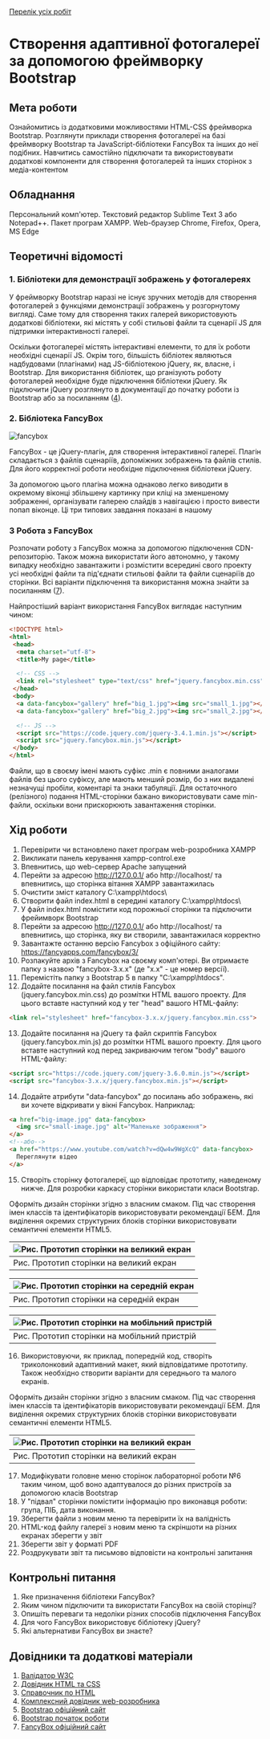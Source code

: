 [Перелік усіх робіт](README.md)

# Створення адаптивної фотогалереї за допомогою фреймворку Bootstrap

## Мета роботи

Ознайомитись із додатковими можливостями HTML-CSS фреймворка Bootstrap. Розглянути приклади створення фотогалереї на базі фреймворку Bootstrap та JavaScript-бібліотеки FancyBox та інших до неї подібних. Навчитись самостійно підключати та використовувати додаткові компоненти для створення фотогалерей та інших сторінок з медіа-контентом

## Обладнання

Персональний комп'ютер. Текстовий редактор Sublime Text 3 або Notepad++. Пакет програм XAMPP. Web-браузер Chrome, Firefox, Opera, MS Edge

## Теоретичні відомості

### 1. Бібліотеки для демонстрації зображень у фотогалереях

У фреймворку Bootstrap наразі не існує зручних методів для створення фотогалерей з функціями демонстрації зображень у розгорнутому вигляді. Саме тому для створення таких галерей використовують додаткові бібліотеки, які містять у собі стильові файли та сценарії JS для підтримки інтерактивності галереї.

Оскільки фотогалереї містять інтерактивні елементи, то для їх роботи необхідні сценарії JS. Окрім того, більшість бібліотек являються надбудовами (плагінами) над JS-бібліотекою jQuery, як, власне, і Bootstrap. Для використання бібліотек, що рганізують роботу фотогалерей необхідне буде підключення бібліотеки jQuery. Як підключити jQuery розглянуто в документації до початку роботи із Bootstrap або за посиланням ([4](https://www.w3schools.com)).

### 2. Бібліотека FancyBox

![fancybox](img/09011.png)

FancyBox - це jQuery-плагін, для створення інтерактивної галереї. Плагін складається з файлів сценаріїв, допоміжних зображень та файлів стилів. Для його корректної роботи необхідне підключення бібліотеки jQuery.

За допомогою цього плагіна можна однаково легко виводити в окремому віконці збільшену картинку при кліці на зменшеному зображенні, організувати галерею слайдів з навігацією і просто вивести попап віконце. Ці три типових завдання показані в нашому

### 3 Робота з FancyBox

Розпочати роботу з FancyBox можна за допомогою підключення CDN-репозиторію. Також можна використати його автономно, у такому випадку необхідно завантажити і розмістити всередині свого проекту усі необхідні файли та під'єднати стильові файли та файли сценаріїв до сторінки. Всі варіанти підключення та використання можна знайти за посиланням ([7](https://fancyapps.com/fancybox/3/)).

Найпростіший варіант використання FancyBox виглядає наступним чином:
```html
<!DOCTYPE html>
<html>
 <head>
  <meta charset="utf-8">
  <title>My page</title>

  <!-- CSS -->
  <link rel="stylesheet" type="text/css" href="jquery.fancybox.min.css">
 </head>
 <body>
  <a data-fancybox="gallery" href="big_1.jpg"><img src="small_1.jpg"></a>
  <a data-fancybox="gallery" href="big_2.jpg"><img src="small_2.jpg"></a>

  <!-- JS -->
  <script src="https://code.jquery.com/jquery-3.4.1.min.js"></script>
  <script src="jquery.fancybox.min.js"></script>
 </body>
</html>
```
Файли, що в своєму імені мають суфікс .min є повними аналогами файлів без цього суфіксу, але мають менший розмір, бо з них видалені незначущі пробіли, коментарі та знаки табуляції. Для остаточного (релізного) подання HTML-сторінки бажано використовувати саме min-файли, оскільки вони прискорюють завантаження сторінки.

## Хід роботи

1. Перевірити чи встановлено пакет програм web-розробника XAMPP
2. Викликати панель керування xampp-control.exe
3. Впевнитись, що web-сервер Apache запущений
4. Перейти за адресою http://127.0.0.1/ або http://localhost/ та впевнитись, що сторінка вітання XAMPP завантажилась
5. Очистити зміст каталогу C:\xampp\htdocs\
6. Створити файл index.html в середині каталогу C:\xampp\htdocs\
7. У файл index.html помістити код порожньої сторінки та підключити фрейимворк Bootstrap
8. Перейти за адресою http://127.0.0.1/ або http://localhost/ та впевнитись, що сторінка, яку ви створили, завантажилася корректно
9. Завантажте останню версію Fancybox з офіційного сайту: https://fancyapps.com/fancybox/3/
10. Розпакуйте архів з Fancybox на своєму комп'ютері. Ви отримаєте папку з назвою "fancybox-3.x.x" (де "x.x" - це номер версії).
11. Перемістіть папку з Bootstrap 5 в папку "C:\xampp\htdocs\".
12. Додайте посилання на файл стилів Fancybox (jquery.fancybox.min.css) до розмітки HTML вашого проекту. Для цього вставте наступний код у тег "head" вашого HTML-файлу:
```html
<link rel="stylesheet" href="fancybox-3.x.x/jquery.fancybox.min.css">
```
13. Додайте посилання на jQuery та файл скриптів Fancybox (jquery.fancybox.min.js) до розмітки HTML вашого проекту. Для цього вставте наступний код перед закриваючим тегом "body" вашого HTML-файлу:
```html
<script src="https://code.jquery.com/jquery-3.6.0.min.js"></script>
<script src="fancybox-3.x.x/jquery.fancybox.min.js"></script>
```
14. Додайте атрибути "data-fancybox" до посилань або зображень, які ви хочете відкривати у вікні Fancybox. Наприклад:
```html
<a href="big-image.jpg" data-fancybox>
  <img src="small-image.jpg" alt="Маленьке зображення">
</a>
<!--або-->
<a href="https://www.youtube.com/watch?v=dQw4w9WgXcQ" data-fancybox>
  Переглянути відео
</a>
```
15. Створіть сторінку фотогалереї, що відповідає прототипу, наведеному нижче. Для розробки каркасу сторінки використати класи Bootstrap.

Оформіть дизайн сторінки згідно з власним смаком. Під час створення імен классів та ідентифікаторів використовувати рекомендації БЕМ. Для виділення окремих структурних блоків сторінки використовувати семантичні елементи HTML5.

|![Рис. Прототип сторінки на великий екран](img/07051.png)|
|:-------------------------------------------------------------|
| Рис. Прототип сторінки на великий екран |

|![Рис. Прототип сторінки на середній екран](img/07052.png)|
|:-------------------------------------------------------------|
| Рис. Прототип сторінки на середній екран |

|![Рис. Прототип сторінки на мобільний пристрій](img/07053.png)|
|:-------------------------------------------------------------|
| Рис. Прототип сторінки на мобільний пристрій |

16. Використовуючи, як приклад, попередній код, створіть триколонковий адаптивний макет, який відповідатиме прототипу. Також необхідно створити варіанти для середнього та малого екранів.

Оформіть дизайн сторінки згідно з власним смаком. Під час створення імен классів та ідентифікаторів використовувати рекомендації БЕМ. Для виділення окремих структурних блоків сторінки використовувати семантичні елементи HTML5.

|![Рис. Прототип сторінки на великий екран](img/08061.png)|
|:--------------------------------------------------------|
| Рис. Прототип сторінки на великий екран |

17. Модифікувати головне меню сторінок лабораторної роботи №6 таким чином, щоб воно адаптувалося до різних пристроїв за допомогою класів Bootstrap
18. У "підвал" сторінки помістити інформацію про виконавця роботи: група, ПІБ, дата виконання.
19. Зберегти файли з новим меню та перевірити їх на валідність
20. HTML-код файлу галереї з новим меню та скріншоти на різних екранах зберегти у звіт
21. Зберегти звіт у форматі PDF
22. Роздрукувати звіт та письмово відповісти на контрольні запитання



## Контрольні питання

1. Яке призначення бібліотеки FancyBox?
2. Яким чином підключити та використати FancyBox на своїй сторінці?
3. Опишіть переваги та недоліки різних способів підключення FancyBox
4. Для чого FancyBox використовує бібліотеку jQuery?
5. Які альтернативи FancyBox ви знаєте?


## Довідники та додаткові матеріали

1. [Валідатор W3C](https://validator.w3.org)
2. [Довідник HTML та CSS](https://css.in.ua)
3. [Справочник по HTML](http://htmlbook.ru)
4. [Комплексний довідник web-розробника](https://www.w3schools.com)
5. [Bootstrap офіційний сайт](https://getbootstrap.com)
6. [Bootstrap початок роботи](https://getbootstrap.com/docs/4.4/getting-started/introduction/)
7. [FancyBox офіційний сайт](https://fancyapps.com/fancybox/3/)

